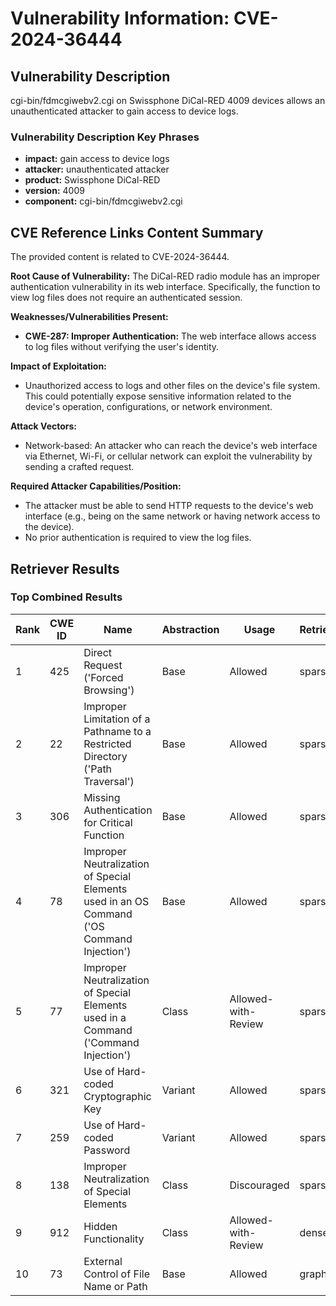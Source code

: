 # Vulnerability Information: CVE-2024-36444

## Vulnerability Description
cgi-bin/fdmcgiwebv2.cgi on Swissphone DiCal-RED 4009 devices allows an unauthenticated attacker to gain access to device logs.

### Vulnerability Description Key Phrases
- **impact:** gain access to device logs
- **attacker:** unauthenticated attacker
- **product:** Swissphone DiCal-RED
- **version:** 4009
- **component:** cgi-bin/fdmcgiwebv2.cgi

## CVE Reference Links Content Summary
The provided content is related to CVE-2024-36444.

**Root Cause of Vulnerability:**
The DiCal-RED radio module has an improper authentication vulnerability in its web interface. Specifically, the function to view log files does not require an authenticated session.

**Weaknesses/Vulnerabilities Present:**
- **CWE-287: Improper Authentication:** The web interface allows access to log files without verifying the user's identity.

**Impact of Exploitation:**
- Unauthorized access to logs and other files on the device's file system. This could potentially expose sensitive information related to the device's operation, configurations, or network environment.

**Attack Vectors:**
- Network-based: An attacker who can reach the device's web interface via Ethernet, Wi-Fi, or cellular network can exploit the vulnerability by sending a crafted request.

**Required Attacker Capabilities/Position:**
- The attacker must be able to send HTTP requests to the device's web interface (e.g., being on the same network or having network access to the device).
- No prior authentication is required to view the log files.

## Retriever Results

### Top Combined Results

| Rank | CWE ID | Name | Abstraction | Usage  | Retrievers | Individual Scores |
|------|--------|------|-------------|-------|------------|-------------------|
| 1 | 425 | Direct Request ('Forced Browsing') | Base | Allowed | sparse | 0.042 |
| 2 | 22 | Improper Limitation of a Pathname to a Restricted Directory ('Path Traversal') | Base | Allowed | sparse | 0.040 |
| 3 | 306 | Missing Authentication for Critical Function | Base | Allowed | sparse | 0.039 |
| 4 | 78 | Improper Neutralization of Special Elements used in an OS Command ('OS Command Injection') | Base | Allowed | sparse | 0.038 |
| 5 | 77 | Improper Neutralization of Special Elements used in a Command ('Command Injection') | Class | Allowed-with-Review | sparse | 0.036 |
| 6 | 321 | Use of Hard-coded Cryptographic Key | Variant | Allowed | sparse | 0.036 |
| 7 | 259 | Use of Hard-coded Password | Variant | Allowed | sparse | 0.035 |
| 8 | 138 | Improper Neutralization of Special Elements | Class | Discouraged | sparse | 0.035 |
| 9 | 912 | Hidden Functionality | Class | Allowed-with-Review | dense | 0.504 |
| 10 | 73 | External Control of File Name or Path | Base | Allowed | graph | 0.002 |

